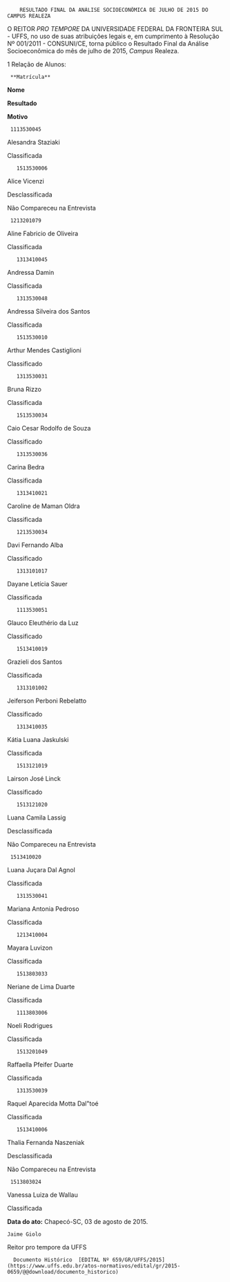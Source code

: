         RESULTADO FINAL DA ANÁLISE SOCIOECONÔMICA DE JULHO DE 2015 DO CAMPUS REALEZA  

O REITOR *PRO TEMPORE* DA UNIVERSIDADE FEDERAL DA FRONTEIRA SUL - UFFS, no uso de suas atribuições legais e, em cumprimento à Resolução Nº 001/2011 - CONSUNI/CE, torna público o Resultado Final da Análise Socioeconômica do mês de julho de 2015, *Campus* Realeza.

 1 Relação de Alunos:

     **Matrícula**

   **Nome**

   **Resultado**

   **Motivo**

     1113530045

   Alesandra Staziaki

   Classificada

       1513530006

   Alice Vicenzi

   Desclassificada

   Não Compareceu na Entrevista

     1213201079

   Aline Fabricio de Oliveira

   Classificada

       1313410045

   Andressa Damin

   Classificada

       1313530048

   Andressa Silveira dos Santos

   Classificada

       1513530010

   Arthur Mendes Castiglioni

   Classificado

       1313530031

   Bruna Rizzo

   Classificada

       1513530034

   Caio Cesar Rodolfo de Souza

   Classificado

       1313530036

   Carina Bedra

   Classificada

       1313410021

   Caroline de Maman Oldra

   Classificada

       1213530034

   Davi Fernando Alba

   Classificado

       1313101017

   Dayane Letícia Sauer

   Classificada

       1113530051

   Glauco Eleuthério da Luz

   Classificado

       1513410019

   Grazieli dos Santos

   Classificada

       1313101002

   Jeiferson Perboni Rebelatto

   Classificado

       1313410035

   Kátia Luana Jaskulski

   Classificada

       1513121019

   Lairson José Linck

   Classificado

       1513121020

   Luana Camila Lassig

   Desclassificada

   Não Compareceu na Entrevista

     1513410020

   Luana Juçara Dal Agnol

   Classificada

       1313530041

   Mariana Antonia Pedroso

   Classificada

       1213410004

   Mayara Luvizon

   Classificada

       1513803033

   Neriane de Lima Duarte

   Classificada

       1113803006

   Noeli Rodrigues

   Classificada

       1513201049

   Raffaella Pfeifer Duarte

   Classificada

       1313530039

   Raquel Aparecida Motta Dal"toé

   Classificada

       1513410006

   Thalia Fernanda Naszeniak

   Desclassificada

   Não Compareceu na Entrevista

     1513803024

   Vanessa Luiza de Wallau

   Classificada

        

   **Data do ato:** Chapecó-SC, 03 de agosto de 2015.   
 

    Jaime Giolo   
 Reitor pro tempore da UFFS 

      Documento Histórico  [EDITAL Nº 659/GR/UFFS/2015](https://www.uffs.edu.br/atos-normativos/edital/gr/2015-0659/@@download/documento_historico)     
      